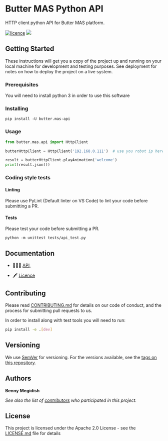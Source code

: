 # Butter MAS Python API
HTTP client python API for Butter MAS platform.

[![licence](https://img.shields.io/github/license/butter-robotics/Butter.MAS.PythonAPI.svg)](https://github.com/butter-robotics/Butter.MAS.PythonAPI/blob/master/LICENSE)
[![](https://img.shields.io/pypi/v/butter.mas-api.svg)](https://pypi.org/project/butter.mas-api/)


## Getting Started

These instructions will get you a copy of the project up and running on your local machine for development and testing purposes. See deployment for notes on how to deploy the project on a live system.

### Prerequisites

You will need to install python 3 in order to use this software

### Installing

```
pip install -U butter.mas-api
```
<!-- NOTE: the PyPi module name is _different_ then the repository name -->

### Usage

```python
from butter.mas.api import HttpClient

butterHttpClient = HttpClient('192.168.0.111')  # use you robot ip here

result = butterHttpClient.playAnimation('welcome')
print(result.json())
```

### Coding style tests

#### Linting

Please use PyLint (Default linter on VS Code) to lint your code before submitting a PR.

#### Tests

Please test your code before submitting a PR.
```
python -m unittest tests/api_test.py
```

## Documentation
- 👨🏼‍💻 [API](https://butterrobotics.com/#/library/documentation/mas_python_api),
<!-- (https://github.com/butter-robotics/Butter.MAS.PythonAPI/blob/master/docs/API.md), -->
- 🖋  [Licence](https://github.com/butter-robotics/Butter.MAS.PythonAPI/blob/master/LICENSE)
<!-- - 👩🏼‍🏫 [Examples](https://github.com/butter-robotics/Butter.MAS.PythonAPI/blob/master/docs/examples),   -->

## Contributing

Please read [CONTRIBUTING.md](https://github.com/butter-robotics/Butter.MAS.PythonAPI/blob/master/CONTRIBUTING.md) for details on our code of conduct, and the process for submitting pull requests to us.

In order to install along with test tools you will need to run:

```bash
pip install -e .[dev]
```

## Versioning

We use [SemVer](http://semver.org/) for versioning. For the versions available, see the [tags on this repository](https://github.com/butter-robotics/Butter.MAS.PythonAPI/tags). 

## Authors

**Benny Megidish**

_See also the list of [contributors](https://github.com/butter-robotics/Butter.MAS.PythonAPI/contributors) who participated in this project._

## License

This project is licensed under the Apache 2.0 License - see the [LICENSE.md](https://github.com/butter-robotics/Butter.MAS.PythonAPI/blob/master/LICENSE) file for details
